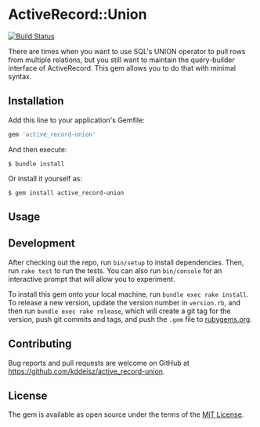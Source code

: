 # ActiveRecord::Union

[![Build Status](https://github.com/kddeisz/active_record-union/workflows/Main/badge.svg)](https://github.com/kddeisz/active_record-union/actions)

There are times when you want to use SQL's UNION operator to pull rows from multiple relations, but you still want to maintain the query-builder interface of ActiveRecord. This gem allows you to do that with minimal syntax.

## Installation

Add this line to your application's Gemfile:

```ruby
gem 'active_record-union'
```

And then execute:

    $ bundle install

Or install it yourself as:

    $ gem install active_record-union

## Usage



## Development

After checking out the repo, run `bin/setup` to install dependencies. Then, run `rake test` to run the tests. You can also run `bin/console` for an interactive prompt that will allow you to experiment.

To install this gem onto your local machine, run `bundle exec rake install`. To release a new version, update the version number in `version.rb`, and then run `bundle exec rake release`, which will create a git tag for the version, push git commits and tags, and push the `.gem` file to [rubygems.org](https://rubygems.org).

## Contributing

Bug reports and pull requests are welcome on GitHub at https://github.com/kddeisz/active_record-union.

## License

The gem is available as open source under the terms of the [MIT License](https://opensource.org/licenses/MIT).
